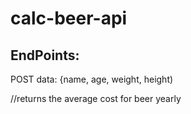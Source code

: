 # calc-beer-api

## EndPoints:
POST data: {name, age, weight, height)

//returns the average cost for beer yearly
